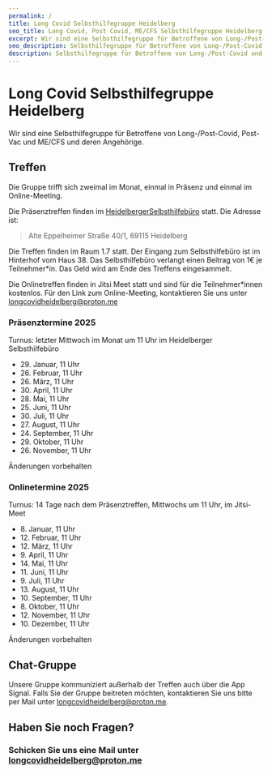 ```yaml
---
permalink: /
title: Long Covid Selbsthilfegruppe Heidelberg
seo_title: Long Covid, Post Covid, ME/CFS Selbsthilfegruppe Heidelberg
excerpt: Wir sind eine Selbsthilfegruppe für Betroffene von Long-/Post-Covid, Post-Vac ​und ME/CFS und deren Angehörige.
seo_description: Selbsthilfegruppe für Betroffene von Long-/Post-Covid und ME/CFS in Heidelberg und deren Anghörige.
description: Selbsthilfegruppe für Betroffene von Long-/Post-Covid und ME/CFS in Heidelberg und deren Anghörige.
---
```

# Long Covid Selbsthilfegruppe ​Heidelberg
Wir sind eine Selbsthilfegruppe für Betroffene von Long-/Post-Covid, Post-Vac ​und ME/CFS und deren Angehörige.

## Treffen
Die Gruppe trifft sich zweimal im Monat, einmal in Präsenz und einmal im Online-Meeting.

Die Präsenztreffen finden im [Heidelberger ​Selbsthilfebüro](https://www.selbsthilfe-heidelberg.de/) statt. Die Adresse ist:
> Alte Eppelheimer Straße 40/1, 69115 Heidelberg

Die Treffen finden im Raum 1.7 statt. Der Eingang zum Selbsthilfebüro ist im Hinterhof vom Haus 38.
Das Selbsthilfebüro verlangt einen Beitrag von ​1€ je Teilnehmer*in. Das Geld wird ​am Ende des Treffens eingesammelt.

Die Onlinetreffen finden in Jitsi Meet statt und sind für die Teilnehmer*innen kostenlos. Für den Link zum ​Online-Meeting, kontaktieren Sie uns unter ​[longcovidheidelberg@proton.me](mailto:longcovidheidelberg@proton.me)

### Präsenztermine 2025
Turnus: letzter Mittwoch im Monat um 11 Uhr im Heidelberger Selbsthilfebüro

* 29\. Januar, 11 Uhr
* 26\. Februar, 11 Uhr
* 26\. März, 11 Uhr
* 30\. April, 11 Uhr
* 28\. Mai, 11 Uhr
* 25\. Juni, 11 Uhr
* 30\. Juli, 11 Uhr
* 27\. August, 11 Uhr
* 24\. September, 11 Uhr
* 29\. Oktober, 11 Uhr
* 26\. November, 11 Uhr

Änderungen vorbehalten

### Onlinetermine 2025
Turnus: 14 Tage nach dem Präsenztreffen, Mittwochs um 11 Uhr, im Jitsi-Meet

* 8\. Januar, 11 Uhr
* 12\. Februar, 11 Uhr
* 12\. März, 11 Uhr
* 9\. April, 11 Uhr
* 14\. Mai, 11 Uhr
* 11\. Juni, 11 Uhr
* 9\. Juli, 11 Uhr
* 13\. August, 11 Uhr
* 10\. September, 11 Uhr
* 8\. Oktober, 11 Uhr
* 12\. November, 11 Uhr
* 10\. Dezember, 11 Uhr

Änderungen vorbehalten

## Chat-Gruppe
Unsere Gruppe kommuniziert außerhalb der Treffen auch über die App Signal. Falls Sie der Gruppe beitreten möchten, kontaktieren Sie uns bitte per Mail unter ​[longcovidheidelberg@proton.me](mailto:longcovidheidelberg@proton.me).

## Haben Sie noch Fragen?
### Schicken Sie uns eine Mail unter [longcovidheidelberg@proton.me](mailto:longcovidheidelberg@proton.me)

